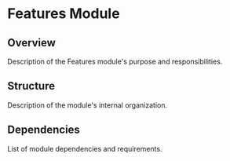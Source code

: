 # Features Module

## Overview
Description of the Features module's purpose and responsibilities.

## Structure
Description of the module's internal organization.

## Dependencies
List of module dependencies and requirements.
